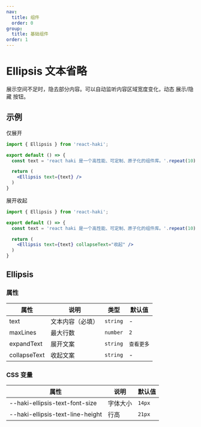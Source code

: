 ```yaml
---
nav:
  title: 组件
  order: 0
group:
  title: 基础组件
order: 1
---
```


# Ellipsis 文本省略

展示空间不足时，隐去部分内容。可以自动监听内容区域宽度变化，动态 展示/隐藏 按钮。

## 示例

仅展开

```jsx
import { Ellipsis } from 'react-haki';

export default () => {
  const text = 'react haki 是一个高性能、可定制、原子化的组件库。'.repeat(10)

  return (
    <Ellipsis text={text} />
  )
}
```

展开收起

```jsx
import { Ellipsis } from 'react-haki';

export default () => {
  const text = 'react haki 是一个高性能、可定制、原子化的组件库。'.repeat(10)

  return (
    <Ellipsis text={text} collapseText="收起" />
  )
}
```

## Ellipsis

### 属性

| 属性 | 说明 | 类型 | 默认值 |
| --- | --- | --- | --- |
| text | 文本内容（必填） | `string` | - |
| maxLines | 最大行数 | `number` | `2` |
| expandText | 展开文案 | `string` | `查看更多` |
| collapseText | 收起文案 | `string` | - |

### CSS 变量

| 属性 | 说明 | 默认值 |
| --- | --- | --- |
| --haki-ellipsis-text-font-size | 字体大小 | `14px` |
| --haki-ellipsis-text-line-height | 行高 | `21px` |

